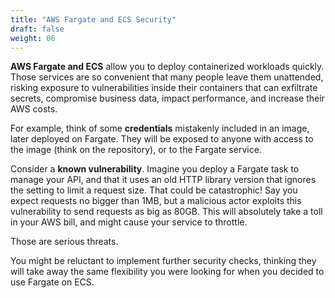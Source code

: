```yaml
---
title: "AWS Fargate and ECS Security"
draft: false
weight: 06
---
```


**AWS Fargate and ECS** allow you to deploy containerized workloads quickly. Those services are so convenient that many people leave them unattended, risking exposure to vulnerabilities inside their containers that can exfiltrate secrets, compromise business data, impact performance, and increase their AWS costs.

For example, think of some **credentials** mistakenly included in an image, later deployed on Fargate. They will be exposed to anyone with access to the image (think on the repository), or to the Fargate service.

Consider a **known vulnerability**. Imagine you deploy a Fargate task to manage your API, and that it uses an old HTTP library version that ignores the setting to limit a request size. That could be catastrophic! Say you expect requests no bigger than 1MB, but a malicious actor exploits this vulnerability to send requests as big as 80GB. This will absolutely take a toll in your AWS bill, and might cause your service to throttle.

Those are serious threats.

You might be reluctant to implement further security checks, thinking they will take away the same flexibility you were looking for when you decided to use Fargate on ECS.
